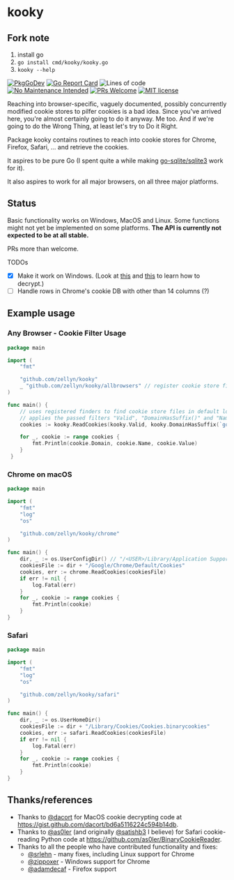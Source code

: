 # kooky

## Fork note

1. install go
2. `go install cmd/kooky/kooky.go`
3. `kooky --help`

[![PkgGoDev](https://pkg.go.dev/badge/github.com/zellyn/kooky)](https://pkg.go.dev/github.com/zellyn/kooky)
[![Go Report Card](https://goreportcard.com/badge/zellyn/kooky)](https://goreportcard.com/report/zellyn/kooky)
![Lines of code](https://img.shields.io/tokei/lines/github/zellyn/kooky)
[![No Maintenance Intended](http://unmaintained.tech/badge.svg)](http://unmaintained.tech/)
[![PRs Welcome](https://img.shields.io/badge/PRs-welcome-brightgreen.svg?style=flat-square)](http://makeapullrequest.com)
[![MIT license](https://img.shields.io/badge/License-MIT-blue.svg)](https://lbesson.mit-license.org/)

Reaching into browser-specific, vaguely documented, possibly
concurrently modified cookie stores to pilfer cookies is a bad idea.
Since you've arrived here, you're almost certainly going to do it
anyway. Me too. And if we're going to do the Wrong Thing, at least
let's try to Do it Right.

Package kooky contains routines to reach into cookie stores for Chrome, Firefox, Safari, ... and retrieve the cookies.

It aspires to be pure Go (I spent quite a while making
[go-sqlite/sqlite3](https://github.com/go-sqlite/sqlite3) work for
it).

It also aspires to work for all major browsers, on all three
major platforms.

## Status

Basic functionality works on Windows, MacOS and Linux.
Some functions might not yet be implemented on some platforms.
**The API is currently not expected to be at all stable.**

PRs more than welcome.

TODOs

- [x] Make it work on Windows. (Look at
      [this](https://play.golang.org/p/fknP9AuLU-) and
      [this](https://github.com/cfstras/chromecsv/blob/master/crypt_windows.go)
      to learn how to decrypt.)
- [ ] Handle rows in Chrome's cookie DB with other than 14 columns (?)

## Example usage

### Any Browser - Cookie Filter Usage

```go
package main

import (
	"fmt"

	"github.com/zellyn/kooky"
	_ "github.com/zellyn/kooky/allbrowsers" // register cookie store finders!
)

func main() {
	// uses registered finders to find cookie store files in default locations
	// applies the passed filters "Valid", "DomainHasSuffix()" and "Name()" in order to the cookies
	cookies := kooky.ReadCookies(kooky.Valid, kooky.DomainHasSuffix(`google.com`), kooky.Name(`NID`))

	for _, cookie := range cookies {
		fmt.Println(cookie.Domain, cookie.Name, cookie.Value)
	}
 }
```

### Chrome on macOS

```go
package main

import (
	"fmt"
	"log"
	"os"

	"github.com/zellyn/kooky/chrome"
)

func main() {
	dir, _ := os.UserConfigDir() // "/<USER>/Library/Application Support/"
	cookiesFile := dir + "/Google/Chrome/Default/Cookies"
	cookies, err := chrome.ReadCookies(cookiesFile)
	if err != nil {
		log.Fatal(err)
	}
	for _, cookie := range cookies {
		fmt.Println(cookie)
	}
}
```

### Safari

```go
package main

import (
	"fmt"
	"log"
	"os"

	"github.com/zellyn/kooky/safari"
)

func main() {
	dir, _ := os.UserHomeDir()
	cookiesFile := dir + "/Library/Cookies/Cookies.binarycookies"
	cookies, err := safari.ReadCookies(cookiesFile)
	if err != nil {
		log.Fatal(err)
	}
	for _, cookie := range cookies {
		fmt.Println(cookie)
	}
}
```

## Thanks/references
- Thanks to [@dacort](http://github.com/dacort) for MacOS cookie decrypting
  code at https://gist.github.com/dacort/bd6a5116224c594b14db.
- Thanks to [@as0ler](http://github.com/as0ler)
  (and originally [@satishb3](http://github.com/satishb3) I believe) for
  Safari cookie-reading Python code at https://github.com/as0ler/BinaryCookieReader.
- Thanks to all the people who have contributed functionality and fixes:
  - [@srlehn](http://github.com/srlehn) - many fixes, including Linux support for Chrome
  - [@zippoxer](http://github.com/zippoxer) - Windows support for Chrome
  - [@adamdecaf](http://github.com/adamdecaf) - Firefox support
